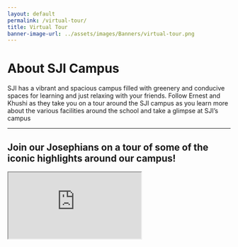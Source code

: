 ```yaml
---
layout: default
permalink: /virtual-tour/
title: Virtual Tour
banner-image-url: ../assets/images/Banners/virtual-tour.png
---
```


# About SJI Campus
SJI has a vibrant and spacious campus filled with greenery and conducive spaces for learning and just relaxing with your friends. Follow Ernest and Khushi as they take you on a tour around the SJI campus as you learn more about the various facilities around the school and take a glimpse at SJI’s campus

---

## Join our Josephians on a tour of some of the iconic highlights around our campus!

<div class="video-container">
    <iframe class="video" src="https://drive.google.com/file/d/1vS7CyEhWEAkhgxsV7x-2INnz3_EsrJFF/preview" allow="autoplay"></iframe>
</div>